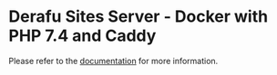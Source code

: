 # Derafu Sites Server - Docker with PHP 7.4 and Caddy

Please refer to the [documentation](https://www.derafu.dev/docs/sysadmin/docker-php-caddy-server) for more information.
